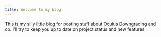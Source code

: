 ```yaml
---
title: Welcome to my blog
---
```


This is my silly little blog for posting stuff about Oculus Downgrading and co. I'll try to keep you up to date on project status and new features
